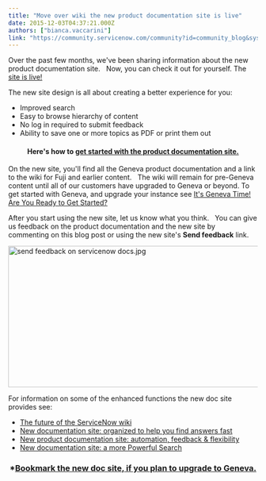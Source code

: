 ```yaml
---
title: "Move over wiki the new product documentation site is live"
date: 2015-12-03T04:37:21.000Z
authors: ["bianca.vaccarini"]
link: "https://community.servicenow.com/community?id=community_blog&sys_id=a40e2a2ddbd0dbc01dcaf3231f9619f2"
---
```

<p>Over the past few months, we've been sharing information about the new product documentation site.   Now, you can check it out for yourself. The <a title="ocs.servicenow.com/" href="https://docs.servicenow.com/">site is live!</a><a title="" _jive_internal="true" href="/docs.servicenow.com" rel="nofollow" target="_blank"></a></p><p>The new site design is all about creating a better experience for you:</p><ul><li>Improved search</li><li>Easy to browse hierarchy of content</li><li>No log in required to submit feedback</li><li>Ability to save one or more topics as PDF or print them out</li></ul><p></p><h4 style="text-align: center;">Here's how to <a title="eneva-docs.servicenow.com/release_notes/known_issues/c_UsingThisSite.html" href="https://geneva-docs.servicenow.com/release_notes/known_issues/c_UsingThisSite.html">get started with the product documentation site.</a></h4><p></p><p>On the new site, you'll find all the Geneva product documentation and a link to the wiki for Fuji and earlier content.   The wiki will remain for pre-Geneva content until all of our customers have upgraded to Geneva or beyond. To get started with Geneva, and upgrade your instance see <a title="It's Geneva Time! Are You Ready to Get Started?" __default_attr="4889" __jive_macro_name="blogpost" class="jive_macro jive_macro_blogpost" data-orig-content="It's Geneva Time! Are You Ready to Get Started?" data-renderedposition="235.29515075683594_586.2412719726562_327_17" href="/community?id=community_blog&sys_id=51cdeea9dbd0dbc01dcaf3231f9619a4">It's Geneva Time! Are You Ready to Get Started?</a></p><p></p><p>After you start using the new site, let us know what you think.   You can give us feedback on the product documentation and the new site by commenting on this blog post or using the new site's <strong>Send feedback</strong> link.</p><p><img   alt="send feedback on servicenow docs.jpg" class="image-1 jive-image" src="297425c2db105b04ed6af3231f96194e.iix" style="width: 620px; height: 285px; display: block; margin-left: auto; margin-right: auto;"/></p><p></p><p>For information on some of the enhanced functions the new doc site provides see:</p><ul><li><a title="The future of the ServiceNow wiki" __default_attr="4472" __jive_macro_name="blogpost" class="jive_macro jive_macro_blogpost" data-orig-content="The future of the ServiceNow wiki" data-renderedposition="673.7500610351562_37.986114501953125_230_17" href="/community?id=community_blog&sys_id=8d8ca6e1dbd0dbc01dcaf3231f9619cb">The future of the ServiceNow wiki</a></li><li><a __default_attr="4615" __jive_macro_name="blogpost" class="jive_macro jive_macro_blogpost" data-orig-content="New documentation site: organized to help you find answers fast" data-renderedposition="697.6563110351562_37.986114501953125_424_17" href="/community?id=community_blog&sys_id=f76ceea1dbd0dbc01dcaf3231f96190a" modifiedtitle="true" title="New documentation site: organized to help you find answers fast">New documentation site: organized to help you find answers fast</a><a _jive_internal="true" href="/community?id=community_blog&sys_id=8d8ca6e1dbd0dbc01dcaf3231f9619cb"><br/></a></li><li><a title="New product documentation site: automation, feedback &amp; flexibility" __default_attr="4514" __jive_macro_name="blogpost" class="jive_macro jive_macro_blogpost" data-orig-content="New product documentation site: automation, feedback &amp;amp; flexibility" data-renderedposition="721.5625610351562_37.986114501953125_440_17" href="/community?id=community_blog&sys_id=0a5e6aaddbd0dbc01dcaf3231f9619d8">New product documentation site: automation, feedback &amp; flexibility</a></li><li><a title="New documentation site: a more Powerful Search" __default_attr="4840" __jive_macro_name="blogpost" class="jive_macro jive_macro_blogpost" data-orig-content="New documentation site: a more Powerful Search" data-renderedposition="745.4688110351562_37.986114501953125_330_17" href="/community?id=community_blog&sys_id=5e7d6269dbd0dbc01dcaf3231f9619bf">New documentation site: a more Powerful Search</a></li></ul><p></p><p></p><h3 style="text-align: center;">*<a title="ocs.servicenow.com/" href="https://docs.servicenow.com/">Bookmark the new doc site, if you plan to upgrade to Geneva.</a></h3>